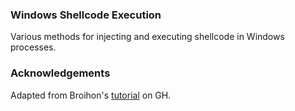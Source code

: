 ### Windows Shellcode Execution 

Various methods for injecting and executing shellcode in Windows processes. 

### Acknowledgements

Adapted from Broihon's [tutorial](https://guidedhacking.com/threads/c-shellcode-injection-tutorial.12132/) on GH. 
